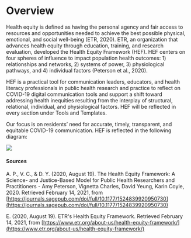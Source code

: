 # Overview

Health equity is defined as having the personal agency and fair access to resources and opportunities needed to achieve the best possible physical, emotional, and social well-being \(ETR, 2020\). ETR, an organization that advances health equity through education, training, and research evaluation, developed the Health Equity Framework \(HEF\). HEF centers on four spheres of influence to impact population health outcomes: 1\) relationships and networks, 2\) systems of power, 3\) physiological pathways, and 4\) individual factors \(Peterson et al., 2020\).

HEF is a practical tool for communication leaders, educators, and health literacy professionals in public health research and practice to reflect on COVID-19 digital communication tools and support a shift toward addressing health inequities resulting from the interplay of structural, relational, individual, and physiological factors. HEF will be reflected in every section under Tools and Templates.

Our focus is on residents’ need for accurate, timely, transparent, and equitable COVID-19 communication. HEF is reflected in the following diagram:

![](https://lh5.googleusercontent.com/TEtjMDgyvOu6nPxvHgHo14yb2iR48ShboBHujVVoo0mKfAPjOJHfpaJrBR0zY94_NXBOEBwbTB1W9hbIChAlAEfxiFLHNpVoxQLFxmAUfSfkUU9TxrT19-BjyC3zLjmTr9X-FrhF)

#### **Sources**

A. P., V. C., & D. Y. \(2020, August 19\). The Health Equity Framework: A Science- and Justice-Based Model for Public Health Researchers and Practitioners - Amy Peterson, Vignetta Charles, David Yeung, Karin Coyle, 2020. Retrieved February 14, 2021, from [https://journals.sagepub.com/doi/full/10.1177/1524839920950730](https://journals.sagepub.com/doi/full/10.1177/1524839920950730)

E. \(2020, August 19\). ETR's Health Equity Framework. Retrieved February 14, 2021, from [https://www.etr.org/about-us/health-equity-framework/](https://www.etr.org/about-us/health-equity-framework/)   


